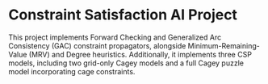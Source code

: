 # Constraint Satisfaction AI Project
This project implements Forward Checking and Generalized Arc Consistency (GAC) constraint propagators, alongside Minimum-Remaining-Value (MRV) and Degree heuristics. Additionally, it implements three CSP models, including two grid-only Cagey models and a full Cagey puzzle model incorporating cage constraints.
